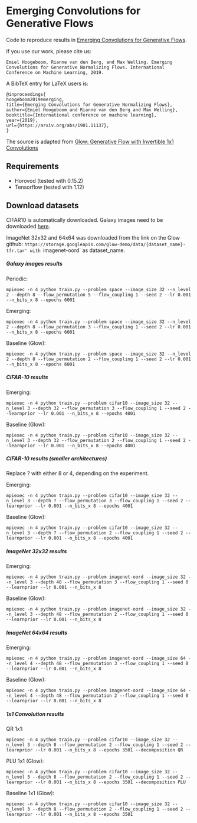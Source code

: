 # Emerging Convolutions for Generative Flows

Code to reproduce results in [Emerging Convolutions for Generative Flows](https://arxiv.org/abs/1901.11137).

If you use our work, please cite us: 
```
Emiel Hoogeboom, Rianne van den Berg, and Max Welling. Emerging Convolutions for Generative Normalizing Flows. International Conference on Machine Learning, 2019.
```

A BibTeX entry for LaTeX users is:
```
@inproceedings{
hoogeboom2019emerging,
title={Emerging Convolutions for Generative Normalizing Flows},
author={Emiel Hoogeboom and Rianne van den Berg and Max Welling},
booktitle={International conference on machine learning},
year={2019},
url={https://arxiv.org/abs/1901.11137},
}
```

The source is adapted from [Glow: Generative Flow with Invertible 1x1 Convolutions](https://github.com/openai/glow)

## Requirements
- Horovod (tested with 0.15.2)
- Tensorflow (tested with 1.12)

## Download datasets
CIFAR10 is automatically downloaded.
Galaxy images need to be downloaded [here](https://github.com/SpaceML/merger_transfer_learning).

ImageNet 32x32 and 64x64 was downloaded from the link on the Glow github: `https://storage.googleapis.com/glow-demo/data/{dataset_name}-tfr.tar'
with `imagenet-oord` as dataset_name. 


##### Galaxy images results

Periodic:
```
mpiexec -n 4 python train.py --problem space --image_size 32 --n_level 2 --depth 8 --flow_permutation 5 --flow_coupling 1 --seed 2 --lr 0.001 --n_bits_x 8 --epochs 6001
```

Emerging:
```
mpiexec -n 4 python train.py --problem space --image_size 32 --n_level 2 --depth 8 --flow_permutation 3 --flow_coupling 1 --seed 2 --lr 0.001 --n_bits_x 8 --epochs 6001
```

Baseline (Glow):
```
mpiexec -n 4 python train.py --problem space --image_size 32 --n_level 2 --depth 8 --flow_permutation 2 --flow_coupling 1 --seed 2 --lr 0.001 --n_bits_x 8 --epochs 6001
```

##### CIFAR-10 results

Emerging:
```
mpiexec -n 4 python train.py --problem cifar10 --image_size 32 --n_level 3 --depth 32 --flow_permutation 3 --flow_coupling 1 --seed 2 --learnprior --lr 0.001 --n_bits_x 8 --epochs 4001
```

Baseline (Glow):
```
mpiexec -n 4 python train.py --problem cifar10 --image_size 32 --n_level 3 --depth 32 --flow_permutation 2 --flow_coupling 1 --seed 2 --learnprior --lr 0.001 --n_bits_x 8 --epochs 4001
```


##### CIFAR-10 results (smaller architectures)

Replace ? with either 8 or 4, depending on the experiment.

Emerging:
```
mpiexec -n 4 python train.py --problem cifar10 --image_size 32 --n_level 3 --depth ? --flow_permutation 3 --flow_coupling 1 --seed 2 --learnprior --lr 0.001 --n_bits_x 8 --epochs 4001
```

Baseline (Glow):
```
mpiexec -n 4 python train.py --problem cifar10 --image_size 32 --n_level 3 --depth ? --flow_permutation 2 --flow_coupling 1 --seed 2 --learnprior --lr 0.001 --n_bits_x 8 --epochs 4001
```

##### ImageNet 32x32 results

Emerging:
```
mpiexec -n 4 python train.py --problem imagenet-oord --image_size 32 --n_level 3 --depth 48 --flow_permutation 3 --flow_coupling 1 --seed 0 --learnprior --lr 0.001 --n_bits_x 8
```

Baseline (Glow):
```
mpiexec -n 4 python train.py --problem imagenet-oord --image_size 32 --n_level 3 --depth 48 --flow_permutation 2 --flow_coupling 1 --seed 0 --learnprior --lr 0.001 --n_bits_x 8
```


##### ImageNet 64x64 results
Emerging:
```
mpiexec -n 4 python train.py --problem imagenet-oord --image_size 64 --n_level 4 --depth 48 --flow_permutation 3 --flow_coupling 1 --seed 0 --learnprior --lr 0.001 --n_bits_x 8
```

Baseline (Glow):
```
mpiexec -n 4 python train.py --problem imagenet-oord --image_size 64 --n_level 4 --depth 48 --flow_permutation 2 --flow_coupling 1 --seed 0 --learnprior --lr 0.001 --n_bits_x 8
```


##### 1x1 Convolution results
QR 1x1:
```
mpiexec -n 4 python train.py --problem cifar10 --image_size 32 --n_level 3 --depth 8 --flow_permutation 2 --flow_coupling 1 --seed 2 --learnprior --lr 0.001 --n_bits_x 8 --epochs 3501 --decomposition QR
```

PLU 1x1 (Glow):
```
mpiexec -n 4 python train.py --problem cifar10 --image_size 32 --n_level 3 --depth 8 --flow_permutation 2 --flow_coupling 1 --seed 2 --learnprior --lr 0.001 --n_bits_x 8 --epochs 3501 --decomposition PLU
```

Baseline 1x1 (Glow):
```
mpiexec -n 4 python train.py --problem cifar10 --image_size 32 --n_level 3 --depth 8 --flow_permutation 2 --flow_coupling 1 --seed 2 --learnprior --lr 0.001 --n_bits_x 8 --epochs 3501
```



